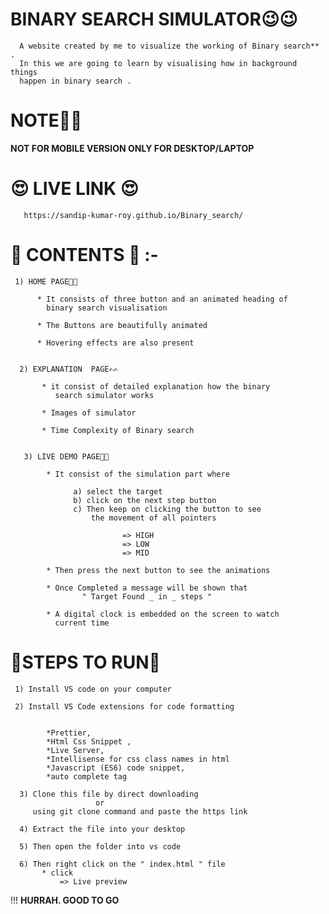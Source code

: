 # BINARY SEARCH SIMULATOR😉😉

      A website created by me to visualize the working of Binary search** .
      In this we are going to learn by visualising how in background things 
      happen in binary search .


# NOTE🥶🥶

**NOT FOR MOBILE VERSION ONLY FOR DESKTOP/LAPTOP**


# 😍 LIVE LINK 😍

       https://sandip-kumar-roy.github.io/Binary_search/


# 🤠 CONTENTS 🤠 :-

     1) HOME PAGE🙏🙏

          * It consists of three button and an animated heading of 
            binary search visualisation

          * The Buttons are beautifully animated

          * Hovering effects are also present


      2) EXPLANATION  PAGE✍️✍️

           * it consist of detailed explanation how the binary 
              search simulator works
          
           * Images of simulator

           * Time Complexity of Binary search 

   
       3) LIVE DEMO PAGE🧐🧐

            * It consist of the simulation part where 
             
                  a) select the target
                  b) click on the next step button
                  c) Then keep on clicking the button to see
                      the movement of all pointers
                             
                             => HIGH
                             => LOW
                             => MID

            * Then press the next button to see the animations
                
            * Once Completed a message will be shown that
                    " Target Found _ in _ steps "
            
            * A digital clock is embedded on the screen to watch
              current time


# 🤔STEPS TO RUN🤔

     1) Install VS code on your computer

     2) Install VS Code extensions for code formatting
       

            *Prettier, 
            *Html Css Snippet ,
            *Live Server, 
            *Intellisense for css class names in html
            *Javascript (ES6) code snippet, 
            *auto complete tag 

      3) Clone this file by direct downloading
                       or
         using git clone command and paste the https link

      4) Extract the file into your desktop 
      
      5) Then open the folder into vs code

      6) Then right click on the " index.html " file
           * click 
               => Live preview
       
!!!
**HURRAH. GOOD TO GO**               
                    
                  
                   

